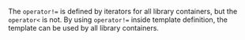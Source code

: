 The `operator!=` is defined by iterators for all library containers, but the `operator<` is not. By using `operator!=` inside template definition, the template can be used by all library containers.
